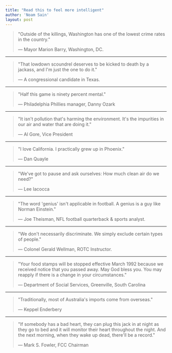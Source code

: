 ```yaml
---
title: "Read this to feel more intelligent"
author: 'Noam Sain'
layout: post
---
```


> "Outside of the killings, Washington has one of the lowest crime rates in the country."
>
> <footer>— Mayor Marion Barry, Washington, DC.</footer>

---

> "That lowdown scoundrel deserves to be kicked to death by a jackass, and I'm just the one to do it."
>
> <footer>— A congressional candidate in Texas.</footer>

---

> "Half this game is ninety percent mental."
>
> <footer>— Philadelphia Phillies manager, Danny Ozark</footer>

---

> "It isn't pollution that's harming the environment. It's the impurities in our air and water that are doing it."
>
> <footer>— Al Gore, Vice President</footer>

---

> "I love California. I practically grew up in Phoenix."
>
> <footer>— Dan Quayle</footer>

---

> "We've got to pause and ask ourselves: How much clean air do we need?"
>
> <footer>— Lee Iacocca</footer>

---

> "The word 'genius' isn't applicable in football. A genius is a guy like Norman Einstein."
>
> <footer>— Joe Theisman, NFL football quarterback &amp; sports analyst.</footer>

---

> "We don't necessarily discriminate. We simply exclude certain types of people."
>
> <footer>— Colonel Gerald Wellman, ROTC Instructor.</footer>

---

> "Your food stamps will be stopped effective March 1992 because we received notice that you passed away. May God bless you. You may reapply if there is a change in your circumstances."
>
> <footer>— Department of Social Services, Greenville, South Carolina</footer>

---

> "Traditionally, most of Australia's imports come from overseas."
>
> <footer>— Keppel Enderbery</footer>

---

> "If somebody has a bad heart, they can plug this jack in at night as they go to bed and it will monitor their heart throughout the night. And the next morning, when they wake up dead, there'll be a record."
>
> <footer>— Mark S. Fowler, FCC Chairman</footer>
